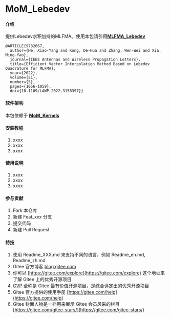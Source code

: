 # MoM_Lebedev

#### 介绍
提供Lebedev求积加持的MLFMA。使用本包请引用[**MLFMA_Lebedev**](https://ieeexplore.ieee.org/document/9732667)
```cite
@ARTICLE{9732667,
  author={He, Xiao-Yang and Kong, De-Hua and Zhang, Wen-Wei and Xia, Ming-Yao},
  journal={IEEE Antennas and Wireless Propagation Letters}, 
  title={Efficient Vector Interpolation Method Based on Lebedev Quadrature for MLFMA}, 
  year={2022},
  volume={21},
  number={5},
  pages={1056-1059},
  doi={10.1109/LAWP.2022.3158397}}
```

#### 软件架构
本包依赖于 [**MoM_Kernels**](https://gitee.com/deltaeecs/mom_kernels)


#### 安装教程

1.  xxxx
2.  xxxx
3.  xxxx

#### 使用说明

1.  xxxx
2.  xxxx
3.  xxxx

#### 参与贡献

1.  Fork 本仓库
2.  新建 Feat_xxx 分支
3.  提交代码
4.  新建 Pull Request


#### 特技

1.  使用 Readme\_XXX.md 来支持不同的语言，例如 Readme\_en.md, Readme\_zh.md
2.  Gitee 官方博客 [blog.gitee.com](https://blog.gitee.com)
3.  你可以 [https://gitee.com/explore](https://gitee.com/explore) 这个地址来了解 Gitee 上的优秀开源项目
4.  [GVP](https://gitee.com/gvp) 全称是 Gitee 最有价值开源项目，是综合评定出的优秀开源项目
5.  Gitee 官方提供的使用手册 [https://gitee.com/help](https://gitee.com/help)
6.  Gitee 封面人物是一档用来展示 Gitee 会员风采的栏目 [https://gitee.com/gitee-stars/](https://gitee.com/gitee-stars/)
